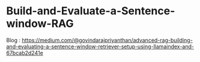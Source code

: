 # Build-and-Evaluate-a-Sentence-window-RAG

Blog : https://medium.com/@govindarajpriyanthan/advanced-rag-building-and-evaluating-a-sentence-window-retriever-setup-using-llamaindex-and-67bcab2d241e
